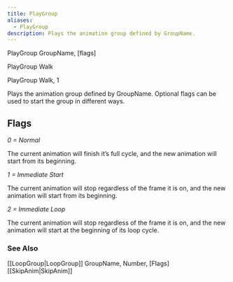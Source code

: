 ```yaml
---
title: PlayGroup
aliases:
  - PlayGroup
description: Plays the animation group defined by GroupName.
---
```

PlayGroup GroupName, \[flags\]

PlayGroup Walk

PlayGroup Walk, 1

Plays the animation group defined by GroupName. Optional flags can be used to start the group in different ways.

## Flags

_0 = Normal_

The current animation will finish it’s full cycle, and the new animation will start from its beginning.

_1 = Immediate Start_

The current animation will stop regardless of the frame it is on, and the new animation will start from its beginning.

_2 = Immediate Loop_

The current animation will stop regardless of the frame it is on, and the new animation will start at the beginning of its loop cycle.

### See Also  
[[LoopGroup|LoopGroup]] GroupName, Number, \[Flags\]  
[[SkipAnim|SkipAnim]]  
